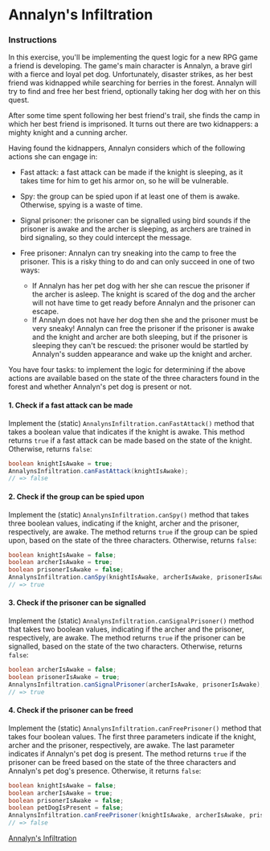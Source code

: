 # Annalyn's Infiltration

### Instructions

In this exercise, you'll be implementing the quest logic for a new RPG game a friend is developing. The game's main character is Annalyn, a brave girl with a fierce and loyal pet dog. Unfortunately, disaster strikes, as her best friend was kidnapped while searching for berries in the forest. Annalyn will try to find and free her best friend, optionally taking her dog with her on this quest.

After some time spent following her best friend's trail, she finds the camp in which her best friend is imprisoned. It turns out there are two kidnappers: a mighty knight and a cunning archer.

Having found the kidnappers, Annalyn considers which of the following actions she can engage in:

+ Fast attack: a fast attack can be made if the knight is sleeping, as it takes time for him to get his armor on, so he will be vulnerable.
    
+ Spy: the group can be spied upon if at least one of them is awake. Otherwise, spying is a waste of time.
    
+ Signal prisoner: the prisoner can be signalled using bird sounds if the prisoner is awake and the archer is sleeping, as archers are trained in bird signaling, so they could intercept the message.
    
+ Free prisoner: Annalyn can try sneaking into the camp to free the prisoner. This is a risky thing to do and can only succeed in one of two ways:
  - If Annalyn has her pet dog with her she can rescue the prisoner if the archer is asleep. The knight is scared of the dog and the archer will not have time to get ready before Annalyn and the prisoner can escape.
  - If Annalyn does not have her dog then she and the prisoner must be very sneaky! Annalyn can free the prisoner if the prisoner is awake and the knight and archer are both sleeping, but if the prisoner is sleeping they can't be rescued: the prisoner would be startled by Annalyn's sudden appearance and wake up the knight and archer.

You have four tasks: to implement the logic for determining if the above actions are available based on the state of the three characters found in the forest and whether Annalyn's pet dog is present or not.

#### 1. Check if a fast attack can be made
Implement the (static) ``AnnalynsInfiltration.canFastAttack()`` method that takes a boolean value that indicates if the knight is awake. This method returns ``true`` if a fast attack can be made based on the state of the knight. Otherwise, returns ``false``:

````java
boolean knightIsAwake = true;
AnnalynsInfiltration.canFastAttack(knightIsAwake);
// => false
````

#### 2. Check if the group can be spied upon

Implement the (static) ``AnnalynsInfiltration.canSpy()`` method that takes three boolean values, indicating if the knight, archer and the prisoner, respectively, are awake. The method returns ``true`` if the group can be spied upon, based on the state of the three characters. Otherwise, returns ``false``:

````java
boolean knightIsAwake = false;
boolean archerIsAwake = true;
boolean prisonerIsAwake = false;
AnnalynsInfiltration.canSpy(knightIsAwake, archerIsAwake, prisonerIsAwake);
// => true
````

#### 3. Check if the prisoner can be signalled

Implement the (static) ``AnnalynsInfiltration.canSignalPrisoner()`` method that takes two boolean values, indicating if the archer and the prisoner, respectively, are awake. The method returns ``true`` if the prisoner can be signalled, based on the state of the two characters. Otherwise, returns ``false``:

````java
boolean archerIsAwake = false;
boolean prisonerIsAwake = true;
AnnalynsInfiltration.canSignalPrisoner(archerIsAwake, prisonerIsAwake);
// => true
````

#### 4. Check if the prisoner can be freed

Implement the (static) ``AnnalynsInfiltration.canFreePrisoner()`` method that takes four boolean values. The first three parameters indicate if the knight, archer and the prisoner, respectively, are awake. The last parameter indicates if Annalyn's pet dog is present. The method returns ``true`` if the prisoner can be freed based on the state of the three characters and Annalyn's pet dog's presence. Otherwise, it returns ``false``:

````java
boolean knightIsAwake = false;
boolean archerIsAwake = true;
boolean prisonerIsAwake = false;
boolean petDogIsPresent = false;
AnnalynsInfiltration.canFreePrisoner(knightIsAwake, archerIsAwake, prisonerIsAwake, petDogIsPresent);
// => false
````
[Annalyn's Infiltration](https://exercism.org/tracks/java/exercises/annalyns-infiltration)